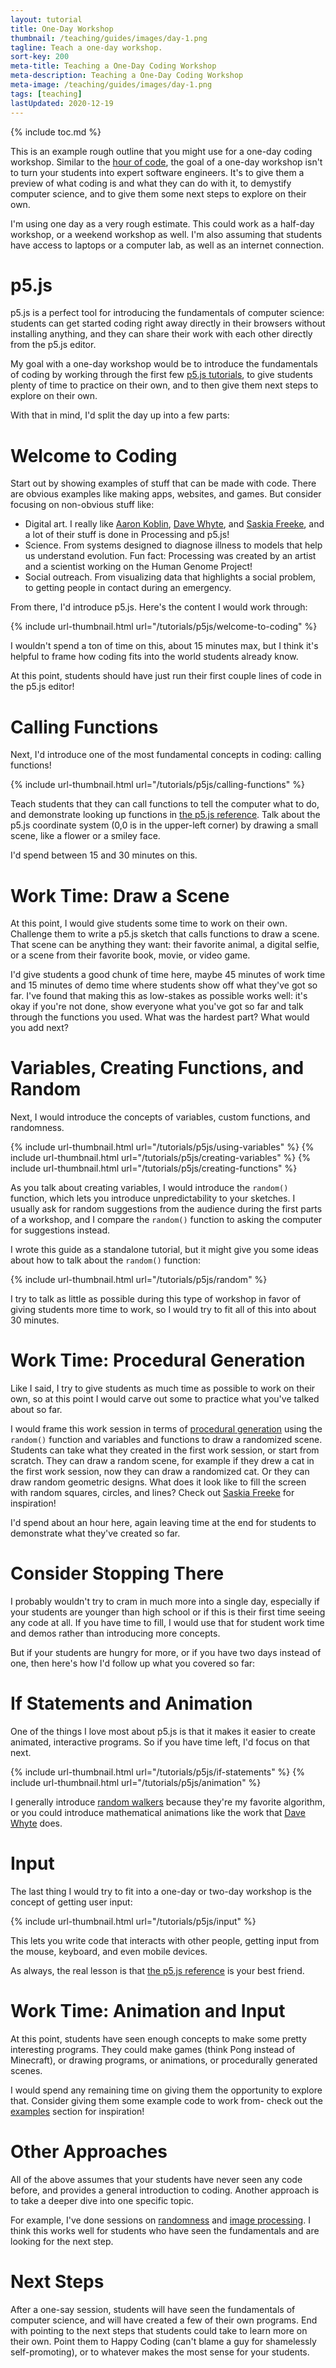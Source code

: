 ```yaml
---
layout: tutorial
title: One-Day Workshop
thumbnail: /teaching/guides/images/day-1.png
tagline: Teach a one-day workshop.
sort-key: 200
meta-title: Teaching a One-Day Coding Workshop
meta-description: Teaching a One-Day Coding Workshop
meta-image: /teaching/guides/images/day-1.png
tags: [teaching]
lastUpdated: 2020-12-19
---
```


{% include toc.md %}

This is an example rough outline that you might use for a one-day coding workshop. Similar to the [hour of code](/teaching/guides/hour), the goal of a one-day workshop isn't to turn your students into expert software engineers. It's to give them a preview of what coding is and what they can do with it, to demystify computer science, and to give them some next steps to explore on their own.

I'm using one day as a very rough estimate. This could work as a half-day workshop, or a weekend workshop as well. I'm also assuming that students have access to laptops or a computer lab, as well as an internet connection.

# p5.js

p5.js is a perfect tool for introducing the fundamentals of computer science: students can get started coding right away directly in their browsers without installing anything, and they can share their work with each other directly from the p5.js editor.

My goal with a one-day workshop would be to introduce the fundamentals of coding by working through the first few [p5.js tutorials](/tutorials/p5js), to give students plenty of time to practice on their own, and to then give them next steps to explore on their own.

With that in mind, I'd split the day up into a few parts:

# Welcome to Coding

Start out by showing examples of stuff that can be made with code. There are obvious examples like making apps, websites, and games. But consider focusing on non-obvious stuff like:

- Digital art. I really like [Aaron Koblin](http://www.aaronkoblin.com/), [Dave Whyte](https://twitter.com/beesandbombs), and [Saskia Freeke](https://twitter.com/sasj_nl), and a lot of their stuff is done in Processing and p5.js!
- Science. From systems designed to diagnose illness to models that help us understand evolution. Fun fact: Processing was created by an artist and a scientist working on the Human Genome Project!
- Social outreach. From visualizing data that highlights a social problem, to getting people in contact during an emergency.

From there, I'd introduce p5.js. Here's the content I would work through:

{% include url-thumbnail.html url="/tutorials/p5js/welcome-to-coding" %}

I wouldn't spend a ton of time on this, about 15 minutes max, but I think it's helpful to frame how coding fits into the world students already know.

At this point, students should have just run their first couple lines of code in the p5.js editor!

# Calling Functions

Next, I'd introduce one of the most fundamental concepts in coding: calling functions!

{% include url-thumbnail.html url="/tutorials/p5js/calling-functions" %}

Teach students that they can call functions to tell the computer what to do, and demonstrate looking up functions in [the p5.js reference](https://p5js.org/reference/). Talk about the p5.js coordinate system (0,0 is in the upper-left corner) by drawing a small scene, like a flower or a smiley face.

I'd spend between 15 and 30 minutes on this.

# Work Time: Draw a Scene

At this point, I would give students some time to work on their own. Challenge them to write a p5.js sketch that calls functions to draw a scene. That scene can be anything they want: their favorite animal, a digital selfie, or a scene from their favorite book, movie, or video game.

I'd give students a good chunk of time here, maybe 45 minutes of work time and 15 minutes of demo time where students show off what they've got so far. I've found that making this as low-stakes as possible works well: it's okay if you're not done, show everyone what you've got so far and talk through the functions you used. What was the hardest part? What would you add next?

# Variables, Creating Functions, and Random

Next, I would introduce the concepts of variables, custom functions, and randomness.

{% include url-thumbnail.html url="/tutorials/p5js/using-variables" %}
{% include url-thumbnail.html url="/tutorials/p5js/creating-variables" %}
{% include url-thumbnail.html url="/tutorials/p5js/creating-functions" %}

As you talk about creating variables, I would introduce the `random()` function, which lets you introduce unpredictability  to your sketches. I usually ask for random suggestions from the audience during the first parts of a workshop, and I compare the `random()` function to asking the computer for suggestions instead.

I wrote this guide as a standalone tutorial, but it might give you some ideas about how to talk about the `random()` function:

{% include url-thumbnail.html url="/tutorials/p5js/random" %}

I try to talk as little as possible during this type of workshop in favor of giving students more time to work, so I would try to fit all of this into about 30 minutes.

# Work Time: Procedural Generation

Like I said, I try to give students as much time as possible to work on their own, so at this point I would carve out some to practice what you've talked about so far.

I would frame this work session in terms of [procedural generation](https://en.wikipedia.org/wiki/Procedural_generation) using the `random()` function and variables and functions to draw a randomized scene. Students can take what they created in the first work session, or start from scratch. They can draw a random scene, for example if they drew a cat in the first work session, now they can draw a randomized cat. Or they can draw random geometric designs. What does it look like to fill the screen with random squares, circles, and lines? Check out [Saskia Freeke](https://twitter.com/sasj_nl) for inspiration!

I'd spend about an hour here, again leaving time at the end for students to demonstrate what they've created so far.

# Consider Stopping There

I probably wouldn't try to cram in much more into a single day, especially if your students are younger than high school or if this is their first time seeing any code at all. If you have time to fill, I would use that for student work time and demos rather than introducing more concepts.

But if your students are hungry for more, or if you have two days instead of one, then here's how I'd follow up what you covered so far:

# If Statements and Animation

One of the things I love most about p5.js is that it makes it easier to create animated, interactive programs. So if you have time left, I'd focus on that next.

{% include url-thumbnail.html url="/tutorials/p5js/if-statements" %}
{% include url-thumbnail.html url="/tutorials/p5js/animation" %}

I generally introduce [random walkers](/examples/processing/animation/random-walker) because they're my favorite algorithm, or you could introduce mathematical animations like the work that [Dave Whyte](https://twitter.com/beesandbombs) does.

# Input

The last thing I would try to fit into a one-day or two-day workshop is the concept of getting user input:

{% include url-thumbnail.html url="/tutorials/p5js/input" %}

This lets you write code that interacts with other people, getting input from the mouse, keyboard, and even mobile devices.

As always, the real lesson is that [the p5.js reference](https://p5js.org/reference/) is your best friend.

# Work Time: Animation and Input

At this point, students have seen enough concepts to make some pretty interesting programs. They could make games (think Pong instead of Minecraft), or drawing programs, or animations, or procedurally generated scenes.

I would spend any remaining time on giving them the opportunity to explore that. Consider giving them some example code to work from- check out the [examples](/examples) section for inspiration!

# Other Approaches

All of the above assumes that your students have never seen any code before, and provides a general introduction to coding. Another approach is to take a deeper dive into one specific topic.

For example, I've done sessions on [randomness](/tutorials/p5js/random) and [image processing](https://docs.google.com/document/d/1AwZb0RT5aHOtuR5G6CY5FLEt2g9P17df4R89ocDILjg/edit). I think this works well for students who have seen the fundamentals and are looking for the next step.

# Next Steps

After a one-say session, students will have seen the fundamentals of computer science, and will have created a few of their own programs. End with pointing to the next steps that students could take to learn more on their own. Point them to Happy Coding (can't blame a guy for shamelessly self-promoting), or to whatever makes the most sense for your students.